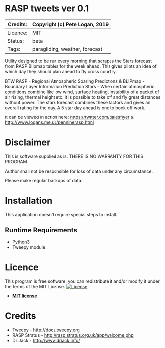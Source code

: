 # RASP tweets ver 0.1

| Credits: | Copyright (c) Pete Logan, 2019 
| --- | --- 
| Licence: | MIT 
| Status: | beta 
| Tags: | paragliding, weather, forecast 

Utility designed to be run every morning that scrapes the Stars forecast from RASP Blipmap tables for the week ahead. This gives pilots an idea of which day they should plan ahead to fly cross country.

BTW RASP - Regional Atmospheric Soaring Predictions
& BLIPmap - Boundary Layer Information Prediction
Stars - When certain atmospheric conditions combine like low wind, surface heating, instability of a packet of air rising, thermal height etc. it is possible to take off and fly great distances without power. The stars forecast combines these factors and gives an overall rating for the day. A 5 star day ahead is one to book off work.

It can be viewed in action here: https://twitter.com/dalesflyer & http://www.logans.me.uk/penninerasp.html


Disclaimer
==========

This is software supplied as is. THERE IS NO WARRANTY FOR THIS PROGRAM.

Author shall not be responsible for loss of data under any circumstance.

Please make regular backups of data.


Installation
============

This application doesn't require special steps to install.

Runtime Requirements
-------------------
* Python3
* Tweepy module


Licence
=======

This program is free software: you can redistribute it and/or modify
it under the terms of the MIT License. 
[![License](http://img.shields.io/:license-mit-blue.svg?style=flat-square)](http://badges.mit-license.org)

- **[MIT license](http://opensource.org/licenses/mit-license.php)**

Credits
=======
* Tweepy - http://docs.tweepy.org
* RASP Stratus - http://rasp.stratus.org.uk/app/welcome.php
* Dr Jack - http://www.drjack.info/
